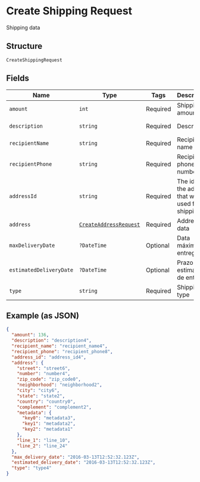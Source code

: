 
# Create Shipping Request

Shipping data

## Structure

`CreateShippingRequest`

## Fields

| Name | Type | Tags | Description | Getter | Setter |
|  --- | --- | --- | --- | --- | --- |
| `amount` | `int` | Required | Shipping amount | getAmount(): int | setAmount(int amount): void |
| `description` | `string` | Required | Description | getDescription(): string | setDescription(string description): void |
| `recipientName` | `string` | Required | Recipient name | getRecipientName(): string | setRecipientName(string recipientName): void |
| `recipientPhone` | `string` | Required | Recipient phone number | getRecipientPhone(): string | setRecipientPhone(string recipientPhone): void |
| `addressId` | `string` | Required | The id of the address that will be used for shipping | getAddressId(): string | setAddressId(string addressId): void |
| `address` | [`CreateAddressRequest`](../../doc/models/create-address-request.md) | Required | Address data | getAddress(): CreateAddressRequest | setAddress(CreateAddressRequest address): void |
| `maxDeliveryDate` | `?DateTime` | Optional | Data máxima de entrega | getMaxDeliveryDate(): ?\DateTime | setMaxDeliveryDate(?\DateTime maxDeliveryDate): void |
| `estimatedDeliveryDate` | `?DateTime` | Optional | Prazo estimado de entrega | getEstimatedDeliveryDate(): ?\DateTime | setEstimatedDeliveryDate(?\DateTime estimatedDeliveryDate): void |
| `type` | `string` | Required | Shipping type | getType(): string | setType(string type): void |

## Example (as JSON)

```json
{
  "amount": 136,
  "description": "description4",
  "recipient_name": "recipient_name4",
  "recipient_phone": "recipient_phone8",
  "address_id": "address_id4",
  "address": {
    "street": "street6",
    "number": "number4",
    "zip_code": "zip_code0",
    "neighborhood": "neighborhood2",
    "city": "city6",
    "state": "state2",
    "country": "country0",
    "complement": "complement2",
    "metadata": {
      "key0": "metadata3",
      "key1": "metadata2",
      "key2": "metadata1"
    },
    "line_1": "line_10",
    "line_2": "line_24"
  },
  "max_delivery_date": "2016-03-13T12:52:32.123Z",
  "estimated_delivery_date": "2016-03-13T12:52:32.123Z",
  "type": "type4"
}
```

